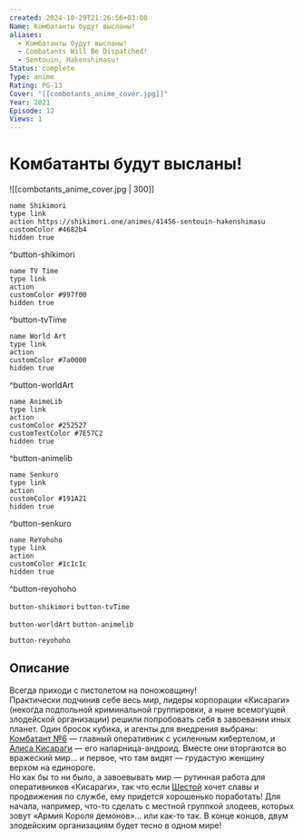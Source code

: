 ```yaml
---
created: 2024-10-29T21:26:56+03:00
Name: Комбатанты будут высланы!
aliases:
  - Комбатанты будут высланы!
  - Combatants Will Be Dispatched!
  - Sentouin, Hakenshimasu!
Status: complete
Type: anime
Rating: PG-13
Cover: "[[combotants_anime_cover.jpg]]"
Year: 2021
Episode: 12
Views: 1
---
```


# Комбатанты будут высланы!

![[combotants_anime_cover.jpg | 300]]

```button
name Shikimori
type link
action https://shikimori.one/animes/41456-sentouin-hakenshimasu
customColor #4682b4
hidden true
```
^button-shikimori

```button
name TV Time
type link
action 
customColor #997f00
hidden true
```
^button-tvTime

```button
name World Art
type link
action 
customColor #7a0000
hidden true
```
^button-worldArt

```button
name AnimeLib
type link
action 
customColor #252527
customTextColor #7E57C2
hidden true
```
^button-animelib

```button
name Senkuro
type link
action 
customColor #191A21
hidden true
```
^button-senkuro

```button
name ReYohoho
type link
action 
customColor #1c1c1c
hidden true
```
^button-reyohoho



`button-shikimori` `button-tvTime`

`button-worldArt` `button-animelib`

`button-reyohoho`

## Описание

Всегда приходи с пистолетом на поножовщину!  
Практически подчинив себе весь мир, лидеры корпорации «Кисараги» (некогда подпольной криминальной группировки, а ныне всемогущей злодейской организации) решили попробовать себя в завоевании иных планет. Один бросок кубика, и агенты для внедрения выбраны: [Комбатант №6](https://shikimori.one/characters/184856-sentouin-roku-gou) — главный оперативник с усиленным кибертелом, и [Алиса Кисараги](https://shikimori.one/characters/180616-alice-kisaragi) — его напарница-андроид. Вместе они вторгаются во вражеский мир... и первое, что там видят — грудастую женщину верхом на единороге.  
Но как бы то ни было, а завоевывать мир — рутинная работа для оперативников «Кисараги», так что если [Шестой](https://shikimori.one/characters/184856-sentouin-roku-gou) хочет славы и продвижения по службе, ему придется хорошенько поработать! Для начала, например, что-то сделать с местной группкой злодеев, которых зовут «Армия Короля демонов»... или как-то так. В конце концов, двум злодейским организациям будет тесно в одном мире!

